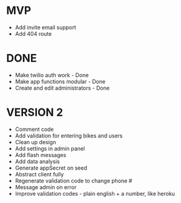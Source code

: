 # MVP
* Add invite email support
* Add 404 route

# DONE

* Make twilio auth work - Done
* Make app functions modular - Done
* Create and edit administrators - Done

#  VERSION 2

* Comment code
* Add validation for entering bikes and users
* Clean up design
* Add settings in admin panel
* Add flash messages
* Add data analysis
* Generate appSecret on seed
* Abstract client fully
* Regenerate validation code to change phone #
* Message admin on error
* Improve validation codes - plain english + a number, like heroku


